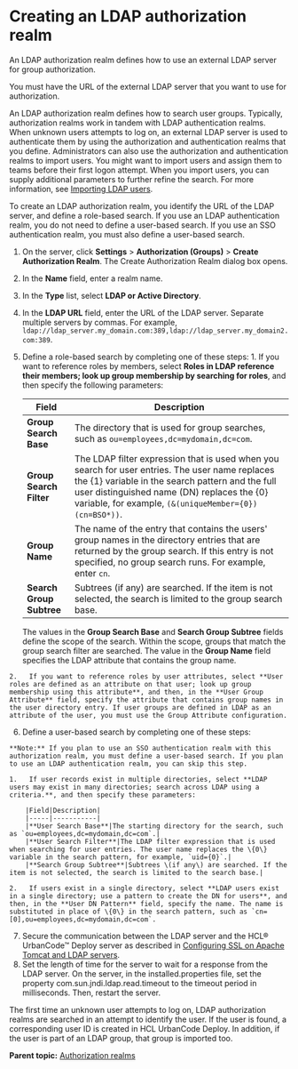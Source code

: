 # Creating an LDAP authorization realm

An LDAP authorization realm defines how to use an external LDAP server for group authorization.

You must have the URL of the external LDAP server that you want to use for authorization.

An LDAP authorization realm defines how to search user groups. Typically, authorization realms work in tandem with LDAP authentication realms. When unknown users attempts to log on, an external LDAP server is used to authenticate them by using the authorization and authentication realms that you define. Administrators can also use the authorization and authentication realms to import users. You might want to import users and assign them to teams before their first logon attempt. When you import users, you can supply additional parameters to further refine the search. For more information, see [Importing LDAP users](security_user_import.md).

To create an LDAP authorization realm, you identify the URL of the LDAP server, and define a role-based search. If you use an LDAP authentication realm, you do not need to define a user-based search. If you use an SSO authentication realm, you must also define a user-based search.

1.   On the server, click **Settings** \> **Authorization \(Groups\)** \> **Create Authorization Realm**. The Create Authorization Realm dialog box opens. 
2.   In the **Name** field, enter a realm name. 
3.   In the **Type** list, select **LDAP or Active Directory**. 
4.   In the **LDAP URL** field, enter the URL of the LDAP server. Separate multiple servers by commas. For example, `ldap://ldap_server.my_domain.com:389,ldap://ldap_server.my_domain2.com:389`.
5.   Define a role-based search by completing one of these steps: 
    1.   If you want to reference roles by members, select **Roles in LDAP reference their members; look up group membership by searching for roles**, and then specify the following parameters: 

        |Field|Description|
        |-----|-----------|
        |**Group Search Base**|The directory that is used for group searches, such as `ou=employees,dc=mydomain,dc=com`.|
        |**Group Search Filter**|The LDAP filter expression that is used when you search for user entries. The user name replaces the \{1\} variable in the search pattern and the full user distinguished name \(DN\) replaces the \{0\} variable, for example, `(&(uniqueMember={0})(cn=BSO*))`.|
        |**Group Name**|The name of the entry that contains the users' group names in the directory entries that are returned by the group search. If this entry is not specified, no group search runs. For example, enter `cn`.|
        |**Search Group Subtree**|Subtrees \(if any\) are searched. If the item is not selected, the search is limited to the group search base.|

        The values in the **Group Search Base** and **Search Group Subtree** fields define the scope of the search. Within the scope, groups that match the group search filter are searched. The value in the **Group Name** field specifies the LDAP attribute that contains the group name.

    2.   If you want to reference roles by user attributes, select **User roles are defined as an attribute on that user; look up group membership using this attribute**, and then, in the **User Group Attribute** field, specify the attribute that contains group names in the user directory entry. If user groups are defined in LDAP as an attribute of the user, you must use the Group Attribute configuration.
6.   Define a user-based search by completing one of these steps: 

    **Note:** If you plan to use an SSO authentication realm with this authorization realm, you must define a user-based search. If you plan to use an LDAP authentication realm, you can skip this step.

    1.   If user records exist in multiple directories, select **LDAP users may exist in many directories; search across LDAP using a criteria.**, and then specify these parameters: 

        |Field|Description|
        |-----|-----------|
        |**User Search Base**|The starting directory for the search, such as `ou=employees,dc=mydomain,dc=com`.|
        |**User Search Filter**|The LDAP filter expression that is used when searching for user entries. The user name replaces the \{0\} variable in the search pattern, for example, `uid={0}`.|
        |**Search Group Subtree**|Subtrees \(if any\) are searched. If the item is not selected, the search is limited to the search base.|

    2.   If users exist in a single directory, select **LDAP users exist in a single directory; use a pattern to create the DN for users**, and then, in the **User DN Pattern** field, specify the name. The name is substituted in place of \{0\} in the search pattern, such as `cn=[0],ou=employees,dc=mydomain,dc=com`.
7.   Secure the communication between the LDAP server and the HCL® UrbanCode™ Deploy server as described in [Configuring SSL on Apache Tomcat and LDAP servers](../../com.udeploy.doc/topics/ssl_config.md). 
8.   Set the length of time for the server to wait for a response from the LDAP server. On the server, in the installed.properties file, set the property com.sun.jndi.ldap.read.timeout to the timeout period in milliseconds. Then, restart the server. 

The first time an unknown user attempts to log on, LDAP authorization realms are searched in an attempt to identify the user. If the user is found, a corresponding user ID is created in HCL UrbanCode Deploy. In addition, if the user is part of an LDAP group, that group is imported too.

**Parent topic:** [Authorization realms](../../com.udeploy.admin.doc/topics/security_config.md)

